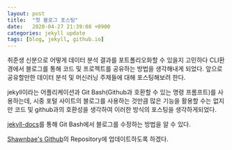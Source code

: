 ```yaml
---
layout: post
title:  "첫 블로그 포스팅"
date:   2020-04-27 21:39:08 +0900
categories: jekyll update
tags: [blog, jekyll, github.io]
---
```



취준생 신분으로 어떻게 데이터 분석 결과를 포트폴리오화할 수 있을지 고민하다 CLI환경에서 블로그를 통해 코드 및 프로젝트를 공유하는 방법을 생각해내게 되었다. 앞으로 공유할만한 데이터 분석 및 머신러닝 주제들에 대해 포스팅해보려 한다.

jekyll이라는 어플리케이션과 Git Bash(Github과 호환할 수 있는 명령 프롬프트)를 사용하는데, 시중 포털 사이트의 블로그를 사용하는 것만큼 많은 기능을 활용할 수는 없지만 코드 및 github과의 호환성을 생각하여 이러한 방식의 포스팅을 생각하게되었다.

[jekyll-docs][jekyll-docs]를 통해 Git Bash에서 블로그를 수정하는 방법을 알 수 있다.

[Shawnbae's Github][Shawnbae's Github]의 Repository에 업데이트하도록 하겠다.


[jekyll-docs]: https://jekyllrb.com/docs/home
[Shawnbae's Github]: https://github.com/shawnbae
